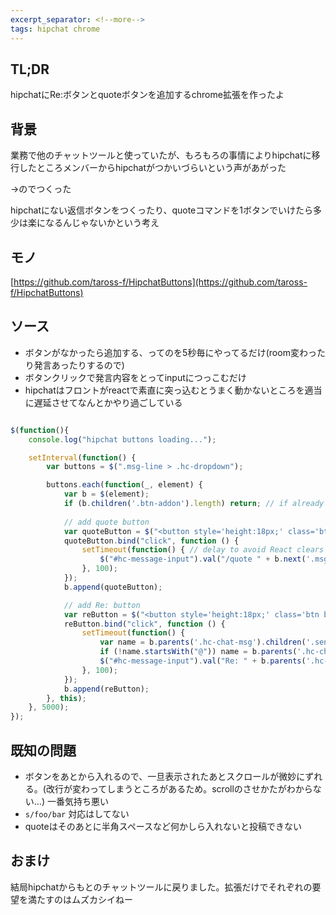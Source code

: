 ```yaml
---
excerpt_separator: <!--more-->
tags: hipchat chrome
---
```



## TL;DR

hipchatにRe:ボタンとquoteボタンを追加するchrome拡張を作ったよ
<!--more-->

## 背景

業務で他のチャットツールと使っていたが、もろもろの事情によりhipchatに移行したところメンバーからhipchatがつかいづらいという声があがった

→のでつくった

hipchatにない返信ボタンをつくったり、quoteコマンドを1ボタンでいけたら多少は楽になるんじゃないかという考え

## モノ

[https://github.com/taross-f/HipchatButtons](https://github.com/taross-f/HipchatButtons)

## ソース

* ボタンがなかったら追加する、ってのを5秒毎にやってるだけ(room変わったり発言あったりするので)
* ボタンクリックで発言内容をとってinputにつっこむだけ
* hipchatはフロントがreactで素直に突っ込むとうまく動かないところを適当に遅延させてなんとかやり過ごしている

```js

$(function(){
    console.log("hipchat buttons loading...");

    setInterval(function() {
        var buttons = $(".msg-line > .hc-dropdown");

        buttons.each(function(_, element) {
            var b = $(element);
            if (b.children('.btn-addon').length) return; // if already button exists, do nothing
            
            // add quote button
            var quoteButton = $("<button style='height:18px;' class='btn btn-success btn-addon btn-xs'>Qt:</button>");
            quoteButton.bind("click", function () {
                setTimeout(function() { // delay to avoid React clears message-input
                    $("#hc-message-input").val("/quote " + b.next('.msg-line').text());
                }, 100);
            });
            b.append(quoteButton);

            // add Re: button
            var reButton = $("<button style='height:18px;' class='btn btn-addon btn-primary btn-xs'>Re:</button>");
            reButton.bind("click", function () {
                setTimeout(function() {
                    var name = b.parents('.hc-chat-msg').children('.sender-name').text();
                    if (!name.startsWith("@")) name = b.parents('.hc-chat-msg').children('.sender-name').attr('aria-label');
                    $("#hc-message-input").val("Re: " + b.parents('.hc-chat-msg').children('.sender-name').text() + " ");
                }, 100);
            });
            b.append(reButton);            
        }, this);
    }, 5000);
});


```

## 既知の問題

* ボタンをあとから入れるので、一旦表示されたあとスクロールが微妙にずれる。(改行が変わってしまうところがあるため。scrollのさせかたがわからない…) 一番気持ち悪い
* `s/foo/bar` 対応はしてない
* quoteはそのあとに半角スペースなど何かしら入れないと投稿できない

## おまけ

結局hipchatからもとのチャットツールに戻りました。拡張だけでそれぞれの要望を満たすのはムズカシイねー
